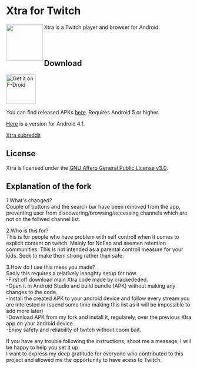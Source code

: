 # Xtra for Twitch

<img src="https://github.com/AndreyAsadchy/Xtra/blob/197ba90cac879abd2a5645393ce361847f12fa0b/app/src/main/ic_launcher-web.png" align="left" width="100"/>

Xtra is a Twitch player and browser for Android.

</br>
</br>

## Download

[<img src="https://f-droid.org/badge/get-it-on.png"
      alt="Get it on F-Droid"
      height="80">](https://f-droid.org/packages/com.github.andreyasadchy.xtra/)

You can find released APKs [here](https://github.com/crackededed/Xtra/releases/tag/latest). Requires Android 5 or higher.

[Here](https://github.com/crackededed/Xtra/releases/tag/api16) is a version for Android 4.1.

[Xtra subreddit](https://www.reddit.com/r/XtraForTwitch)

## License
Xtra is licensed under the [GNU Affero General Public License v3.0](LICENSE).

## Explanation of the fork

1.What's changed?</br>
      Couple of buttons and the search bar have been removed from the app, preventing user from discowering/browsing/accessing channels which are not on the follwed          channel list.
      
2.Who is this for?</br>
      This is for people who have problem with self controll when it comes to explicit content on twitch. Mainly for NoFap and seemen retention communities. This is not      intended as a parental controll measure for your kids. Seek to make them strong rather than safe. </br>
      
3.How do I use this mess you made?</br>
      Sadly this requires a relatively leanghty setup for now. </br>
      -First off download main Xtra code made by crackededed. </br>
      -Open it in Android Studio and build bundle (APK) without making any changes to the code.</br>
      -Install the created APK to your android device and follow every stream you are interested in (spend some time making this list as it will be impossible to add               more later)</br>
      -Download APK from my fork and install it, regularely, over the previous Xtra app on your android device.</br>
      -Enjoy safety and reliability of twitch without coom bait.</br>

If you have any trouble following the instructions, shoot me a message, I will be happy to help you set it up </br>
I want to express my deep gratitude for everyone who contributed to this project and allowed me the opportunity to have acess to Twitch.
